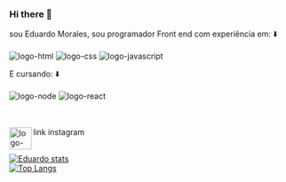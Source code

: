 ### Hi there 👋

sou Eduardo Morales, sou programador Front end com experiência em: :arrow_down:
<br>
<br>
<img src="https://img.shields.io/badge/HTML5-E34F26?style=for-the-badge&logo=html5&logoColor=white" alt="logo-html" />
<img src="https://img.shields.io/badge/CSS-239120?&style=for-the-badge&logo=css3&logoColor=white" alt="logo-css" />
<img src="https://img.shields.io/badge/JavaScript-F7DF1E?style=for-the-badge&logo=javascript&logoColor=black" alt="logo-javascript"/>

E cursando: :arrow_down:
<br>
<br>
<img src="	https://img.shields.io/badge/Node.js-43853D?style=for-the-badge&logo=node.js&logoColor=white" alt="logo-node"/>
<img src="https://img.shields.io/badge/React-20232A?style=for-the-badge&logo=react&logoColor=61DAFB" alt="logo-react"/>

<br>
<br>
link instagram 
<a hrf="https://www.instagram.com/eduardo_morales06/"> <img align="left" alt="logo-instagram" width="40px" src="https://logodownload.org/wp-content/uploads/2017/04/instagram-logo-5.png"/> </a>

<br>
<br>

[![ Eduardo stats](https://github-readme-stats.vercel.app/api?username=Eduardo-Renan-Morales)](https://github.com/anuraghazra/github-readme-stats)
<br>
[![Top Langs](https://github-readme-stats.vercel.app/api/top-langs/?username=Eduardo-Renan-Morales)](https://github.com/anuraghazra/github-readme-stats)
<br>
